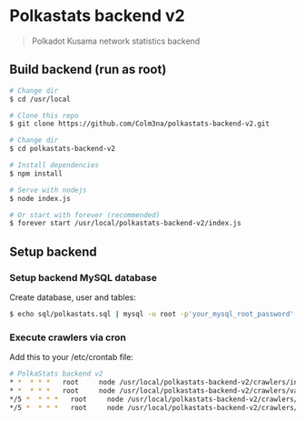 # Polkastats backend v2

> Polkadot Kusama network statistics backend

## Build backend (run as root)

``` bash
# Change dir
$ cd /usr/local

# Clone this repo
$ git clone https://github.com/Colm3na/polkastats-backend-v2.git

# Change dir
$ cd polkastats-backend-v2

# Install dependencies
$ npm install

# Serve with nodejs
$ node index.js

# Or start with forever (recommended)
$ forever start /usr/local/polkastats-backend-v2/index.js
```

## Setup backend

### Setup backend MySQL database

Create database, user and tables:

``` bash
$ echo sql/polkastats.sql | mysql -u root -p'your_mysql_root_password'
```

### Execute crawlers via cron

Add this to your /etc/crontab file:

``` bash
# PolkaStats backend v2
* *  * * *   root     node /usr/local/polkastats-backend-v2/crawlers/intention.js
* *  * * *   root     node /usr/local/polkastats-backend-v2/crawlers/validator.js
*/5 *  * * *   root     node /usr/local/polkastats-backend-v2/crawlers/intention_bonded.js
*/5 *  * * *   root     node /usr/local/polkastats-backend-v2/crawlers/validator_bonded.js
```


